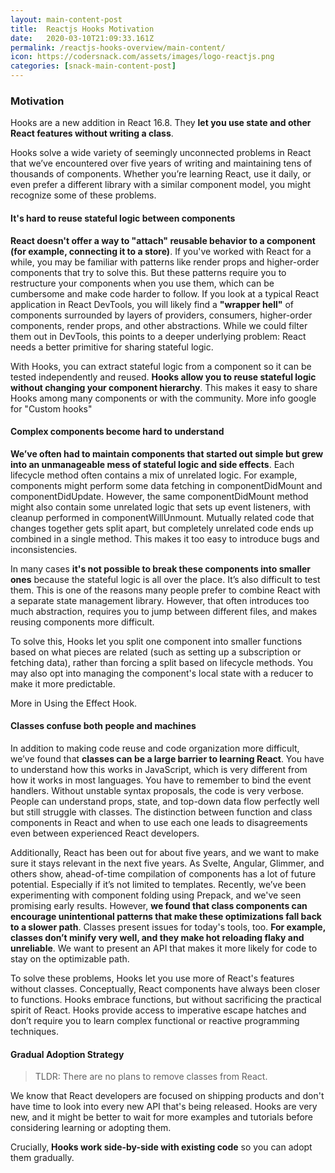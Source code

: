 ```yaml
---
layout: main-content-post
title:  Reactjs Hooks Motivation
date:   2020-03-10T21:09:33.161Z
permalink: /reactjs-hooks-overview/main-content/
icon: https://codersnack.com/assets/images/logo-reactjs.png
categories: [snack-main-content-post]
---
```


### Motivation

Hooks are a new addition in React 16.8. They **let you use state and other React features without writing a class**.


Hooks solve a wide variety of seemingly unconnected problems in React that we’ve encountered over five years of writing and maintaining tens of thousands of components. Whether you’re learning React, use it daily, or even prefer a different library with a similar component model, you might recognize some of these problems.

#### It's hard to reuse stateful logic between components
**React doesn't offer a way to "attach" reusable behavior to a component (for example, connecting it to a store)**. If you've worked with React for a while, you may be familiar with patterns like render props and higher-order components that try to solve this. But these patterns require you to restructure your components when you use them, which can be cumbersome and make code harder to follow. If you look at a typical React application in React DevTools, you will likely find a **"wrapper hell"** of components surrounded by layers of providers, consumers, higher-order components, render props, and other abstractions. While we could filter them out in DevTools, this points to a deeper underlying problem: React needs a better primitive for sharing stateful logic.

With Hooks, you can extract stateful logic from a component so it can be tested independently and reused. **Hooks allow you to reuse stateful logic without changing your component hierarchy**. This makes it easy to share Hooks among many components or with the community. More info google for "Custom hooks"

#### Complex components become hard to understand
**We’ve often had to maintain components that started out simple but grew into an unmanageable mess of stateful logic and side effects**. Each lifecycle method often contains a mix of unrelated logic. For example, components might perform some data fetching in componentDidMount and componentDidUpdate. However, the same componentDidMount method might also contain some unrelated logic that sets up event listeners, with cleanup performed in componentWillUnmount. Mutually related code that changes together gets split apart, but completely unrelated code ends up combined in a single method. This makes it too easy to introduce bugs and inconsistencies.

In many cases **it's not possible to break these components into smaller ones** because the stateful logic is all over the place. It’s also difficult to test them. This is one of the reasons many people prefer to combine React with a separate state management library. However, that often introduces too much abstraction, requires you to jump between different files, and makes reusing components more difficult.

To solve this, Hooks let you split one component into smaller functions based on what pieces are related (such as setting up a subscription or fetching data), rather than forcing a split based on lifecycle methods. You may also opt into managing the component's local state with a reducer to make it more predictable.

More in Using the Effect Hook.

#### Classes confuse both people and machines
In addition to making code reuse and code organization more difficult, we’ve found that **classes can be a large barrier to learning React**. You have to understand how this works in JavaScript, which is very different from how it works in most languages. You have to remember to bind the event handlers. Without unstable syntax proposals, the code is very verbose. People can understand props, state, and top-down data flow perfectly well but still struggle with classes. The distinction between function and class components in React and when to use each one leads to disagreements even between experienced React developers.

Additionally, React has been out for about five years, and we want to make sure it stays relevant in the next five years. As Svelte, Angular, Glimmer, and others show, ahead-of-time compilation of components has a lot of future potential. Especially if it’s not limited to templates. Recently, we’ve been experimenting with component folding using Prepack, and we've seen promising early results. However, **we found that class components can encourage unintentional patterns that make these optimizations fall back to a slower path**. Classes present issues for today's tools, too. **For example, classes don’t minify very well, and they make hot reloading flaky and unreliable**. We want to present an API that makes it more likely for code to stay on the optimizable path.

To solve these problems, Hooks let you use more of React's features without classes. Conceptually, React components have always been closer to functions. Hooks embrace functions, but without sacrificing the practical spirit of React. Hooks provide access to imperative escape hatches and don’t require you to learn complex functional or reactive programming techniques.

#### Gradual Adoption Strategy
> TLDR: There are no plans to remove classes from React.

We know that React developers are focused on shipping products and don't have time to look into every new API that's being released. Hooks are very new, and it might be better to wait for more examples and tutorials before considering learning or adopting them.

Crucially, **Hooks work side-by-side with existing code** so you can adopt them gradually.








